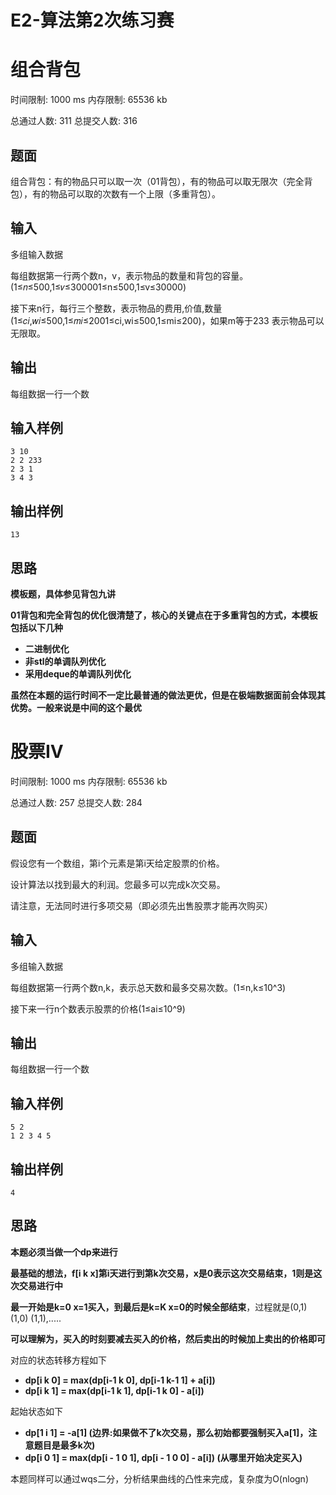 # E2-算法第2次练习赛

# 组合背包

时间限制: 1000 ms 内存限制: 65536 kb

总通过人数: 311 总提交人数: 316

## 题面

组合背包：有的物品只可以取一次（01背包），有的物品可以取无限次（完全背包），有的物品可以取的次数有一个上限（多重背包）。

## 输入

多组输入数据

每组数据第一行两个数n，v，表示物品的数量和背包的容量。(1≤𝑛≤500,1≤𝑣≤300001≤n≤500,1≤v≤30000)

接下来n行，每行三个整数，表示物品的费用,价值,数量(1≤𝑐𝑖,𝑤𝑖≤500,1≤𝑚𝑖≤2001≤ci,wi≤500,1≤mi≤200)，如果m等于233 表示物品可以无限取。

## 输出

每组数据一行一个数

## 输入样例

```
3 10
2 2 233
2 3 1 
3 4 3
```

## 输出样例

```
13
```

## 思路

**模板题，具体参见背包九讲**

**01背包和完全背包的优化很清楚了，核心的关键点在于多重背包的方式，本模板包括以下几种**

- **二进制优化**
- **非stl的单调队列优化**
- **采用deque的单调队列优化**

**虽然在本题的运行时间不一定比最普通的做法更优，但是在极端数据面前会体现其优势。一般来说是中间的这个最优**

# 股票IV

时间限制: 1000 ms 内存限制: 65536 kb

总通过人数: 257 总提交人数: 284

## 题面

假设您有一个数组，第i个元素是第i天给定股票的价格。

设计算法以找到最大的利润。您最多可以完成k次交易。

请注意，无法同时进行多项交易（即必须先出售股票才能再次购买）

## 输入

多组输入数据

每组数据第一行两个数n,k，表示总天数和最多交易次数。(1≤n,k≤10^3)

接下来一行n个数表示股票的价格(1≤ai≤10^9)

## 输出

每组数据一行一个数

## 输入样例

```
5 2
1 2 3 4 5
```

## 输出样例

```
4
```

## 思路

**本题必须当做一个dp来进行**

**最基础的想法，f[i k x]第i天进行到第k次交易，x是0表示这次交易结束，1则是这次交易进行中**

**最一开始是k=0 x=1买入，到最后是k=K x=0的时候全部结束**，过程就是(0,1) (1,0) (1,1),.....

**可以理解为，买入的时刻要减去买入的价格，然后卖出的时候加上卖出的价格即可**

对应的状态转移方程如下

- **dp[i k 0] = max(dp[i-1 k 0], dp[i-1 k-1 1] + a[i])**
- **dp[i k 1] = max(dp[i-1 k 1], dp[i-1 k 0] - a[i])**

起始状态如下

- **dp[1 i 1] = -a[1] (边界:如果做不了k次交易，那么初始都要强制买入a[1]，注意题目是最多k次)**
- **dp[i 0 1] = max(dp[i - 1 0 1], dp[i - 1 0 0] - a[i])   (从哪里开始决定买入)**

本题同样可以通过wqs二分，分析结果曲线的凸性来完成，复杂度为O(nlogn)
